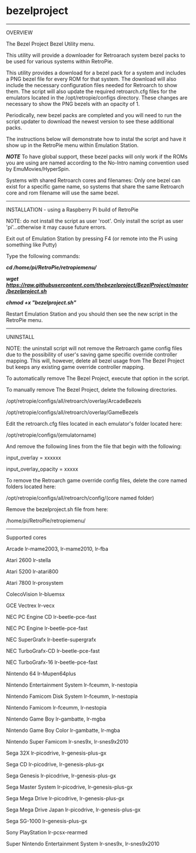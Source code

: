 # bezelproject

-------
OVERVIEW

The Bezel Project Bezel Utility menu.

This utility will provide a downloader for Retroarach system bezel packs to be used for various systems within RetroPie.

This utility provides a download for a bezel pack for a system and includes a PNG bezel file for every ROM for that system.  The download will also include the necessary configuration files needed for Retroarch to show them.  The script will also update the required retroarch.cfg files for the emulators located in the /opt/retropie/configs directory.  These changes are necessary to show the PNG bezels with an opacity of 1.

Periodically, new bezel packs are completed and you will need to run the script updater to download the newest version to see these additional packs.

The instructions below will demonstrate how to instal the script and have it show up in the RetroPie menu within Emulation Station.

***NOTE***
To have global support, these bezel packs will only work if the ROMs you are using are named according to the No-Intro naming convention used by EmuMovies/HyperSpin.

Systems with shared Retroarch cores and filenames: 
Only one bezel can exist for a specific game name, so systems that share the same Retroarch core and rom filename will use the same bezel.

-------
INSTALLATION - using a Raspberry Pi build of RetroPie

NOTE: do not install the script as user 'root'.  Only install the script as user 'pi'...otherwise it may cause future errors.

Exit out of Emulation Station by pressing F4 (or remote into the Pi using something like Putty)

Type the following commands:

***cd /home/pi/RetroPie/retropiemenu/*** 

***wget https://raw.githubusercontent.com/thebezelproject/BezelProject/master/bezelproject.sh***

***chmod +x "bezelproject.sh"***

Restart Emulation Station and you should then see the new script in the RetroPie menu.

-------
UNINSTALL

NOTE: the uninstall script will not remove the Retroarch game config files due to the possibility of user's saving game specific override controller mapping. This will, however, delete all bezel usage from The Bezel Project but keeps any existing game override controller mapping.

To automatically remove The Bezel Project, execute that option in the script.

To manually remove The Bezel Project, delete the following directories.

/opt/retropie/configs/all/retroarch/overlay/ArcadeBezels

/opt/retropie/configs/all/retroarch/overlay/GameBezels

Edit the retroarch.cfg files located in each emulator's folder located here:

/opt/retropie/configs/(emulatorname)

And remove the following lines from the file that begin with the following:

input_overlay = xxxxxx 

input_overlay_opacity = xxxxx

To remove the Retroarch game override config files, delete the core named folders located here:

/opt/retropie/configs/all/retroarch/config/(core named folder)

Remove the bezelproject.sh file from here:

/home/pi/RetroPie/retropiemenu/

-------
Supported cores

Arcade                                          lr-mame2003, lr-mame2010, lr-fba

Atari 2600                                      lr-stella

Atari 5200                                      lr-atari800

Atari 7800                                      lr-prosystem

ColecoVision                                    lr-bluemsx

GCE Vectrex                                     lr-vecx

NEC PC Engine CD                                lr-beetle-pce-fast

NEC PC Engine                                   lr-beetle-pce-fast

NEC SuperGrafx                                  lr-beetle-supergrafx

NEC TurboGrafx-CD                               lr-beetle-pce-fast

NEC TurboGrafx-16                               lr-beetle-pce-fast

Nintendo 64                                     lr-Mupen64plus

Nintendo Entertainment System                   lr-fceumm, lr-nestopia

Nintendo Famicom Disk System                    lr-fceumm, lr-nestopia

Nintendo Famicom                                lr-fceumm, lr-nestopia

Nintendo Game Boy                               lr-gambatte, lr-mgba

Nintendo Game Boy Color                         lr-gambatte, lr-mgba

Nintendo Super Famicom                          lr-snes9x, lr-snes9x2010

Sega 32X                                        lr-picodrive, lr-genesis-plus-gx

Sega CD                                         lr-picodrive, lr-genesis-plus-gx

Sega Genesis                                    lr-picodrive, lr-genesis-plus-gx

Sega Master System                              lr-picodrive, lr-genesis-plus-gx

Sega Mega Drive                                 lr-picodrive, lr-genesis-plus-gx

Sega Mega Drive Japan                           lr-picodrive, lr-genesis-plus-gx

Sega SG-1000                                    lr-genesis-plus-gx

Sony PlayStation                                lr-pcsx-rearmed

Super Nintendo Entertainment System             lr-snes9x, lr-snes9x2010


